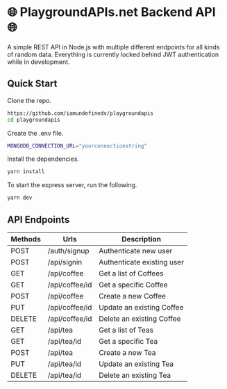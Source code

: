 # 🌐 PlaygroundAPIs.net Backend API 🌐

A simple REST API in Node.js with multiple different endpoints for all kinds of random data. Everything is currently locked behind JWT authentication while in development.

## Quick Start

Clone the repo.

```bash
https://github.com/iamundefinedv/playgroundapis
cd playgroundapis
```
Create the .env file.

```bash
MONGODB_CONNECTION_URL="yourconnectionstring"
```
Install the dependencies.

```bash
yarn install
```
To start the express server, run the following.

```bash
yarn dev
```

## API Endpoints

| Methods     | Urls             |Description                |
| ----------- | ---------------- | ------------------------- |
| POST      |   /auth/signup |Authenticate new user|
| POST      |   /api/signin |Authenticate existing user|
| GET         | /api/coffee    |   Get a list of Coffees          |
| GET         | /api/coffee/id |Get a specific Coffee    |
| POST        | /api/coffee    |Create a new Coffee      |
| PUT         | /api/coffee/id |Update an existing Coffee|
| DELETE      | /api/coffee/id |Delete an existing Coffee|
| GET         | /api/tea    |   Get a list of Teas          |
| GET         | /api/tea/id |Get a specific Tea    |
| POST        | /api/tea    |Create a new Tea      |
| PUT         | /api/tea/id |Update an existing Tea|
| DELETE      | /api/tea/id |Delete an existing Tea|